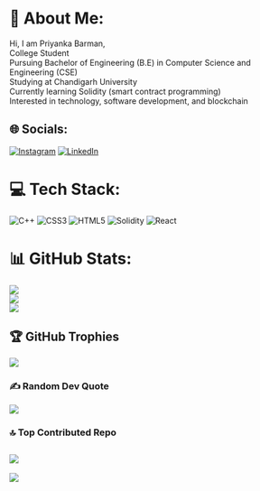 # 💫 About Me:
Hi, I am Priyanka Barman,<br>College Student<br>Pursuing Bachelor of Engineering (B.E) in Computer Science and Engineering (CSE)<br>Studying at Chandigarh University<br>Currently learning Solidity (smart contract programming)<br>Interested in technology, software development, and blockchain


## 🌐 Socials:
[![Instagram](https://img.shields.io/badge/Instagram-%23E4405F.svg?logo=Instagram&logoColor=white)](https://instagram.com/https://www.instagram.com/priyanka_barman1604?igsh=ZDgzZng1MnE1N3po) [![LinkedIn](https://img.shields.io/badge/LinkedIn-%230077B5.svg?logo=linkedin&logoColor=white)](https://linkedin.com/in/https://www.linkedin.com/in/priyanka-barman-5215b8247) 

# 💻 Tech Stack:
![C++](https://img.shields.io/badge/c++-%2300599C.svg?style=for-the-badge&logo=c%2B%2B&logoColor=white) ![CSS3](https://img.shields.io/badge/css3-%231572B6.svg?style=for-the-badge&logo=css3&logoColor=white) ![HTML5](https://img.shields.io/badge/html5-%23E34F26.svg?style=for-the-badge&logo=html5&logoColor=white) ![Solidity](https://img.shields.io/badge/Solidity-%23363636.svg?style=for-the-badge&logo=solidity&logoColor=white) ![React](https://img.shields.io/badge/react-%2320232a.svg?style=for-the-badge&logo=react&logoColor=%2361DAFB)
# 📊 GitHub Stats:
![](https://github-readme-stats.vercel.app/api?username=Barmanpriyanka&theme=radical&hide_border=false&include_all_commits=false&count_private=false)<br/>
![](https://github-readme-streak-stats.herokuapp.com/?user=Barmanpriyanka&theme=radical&hide_border=false)<br/>
![](https://github-readme-stats.vercel.app/api/top-langs/?username=Barmanpriyanka&theme=radical&hide_border=false&include_all_commits=false&count_private=false&layout=compact)

## 🏆 GitHub Trophies
![](https://github-profile-trophy.vercel.app/?username=Barmanpriyanka&theme=radical&no-frame=false&no-bg=true&margin-w=4)

### ✍️ Random Dev Quote
![](https://quotes-github-readme.vercel.app/api?type=horizontal&theme=radical)

### 🔝 Top Contributed Repo
![](https://github-contributor-stats.vercel.app/api?username=Barmanpriyanka&limit=5&theme=radical&combine_all_yearly_contributions=true)
---
[![](https://visitcount.itsvg.in/api?id=Barmanpriyanka&icon=0&color=0)](https://visitcount.itsvg.in)

<!-- Proudly created with GPRM ( https://gprm.itsvg.in ) -->
